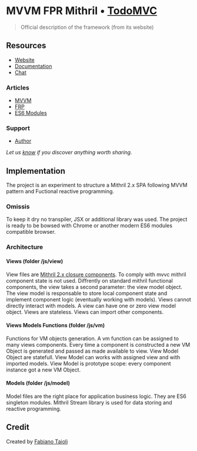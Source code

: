 # MVVM FPR Mithril • [TodoMVC](http://todomvc.com)

> Official description of the framework (from its website)


## Resources

- [Website](https://mithril.js.org/)
- [Documentation](https://mithril.js.org/api.html)
- [Chat](https://gitter.im/mithriljs/mithril.js)

### Articles

- [MVVM](https://en.wikipedia.org/wiki/Model%E2%80%93view%E2%80%93viewmodel)
- [FRP](https://en.wikipedia.org/wiki/Functional_reactive_programming)
- [ES6 Modules](https://developer.mozilla.org/en-US/docs/Web/JavaScript/Reference/Statements/import)

### Support

- [Author](https://github.com/FbN)

*Let us [know](https://github.com/tastejs/todomvc/issues) if you discover anything worth sharing.*


## Implementation

The project is an experiment to structure a Mithril 2.x SPA following MVVM pattern and Fuctional reactive programming.

### Omissis
To keep it dry no transpiler, JSX or additional library was used. The project is ready to be bowsed with Chrome or another modern ES6 modules compatible browser.

### Architecture

#### Views (folder /js/view)
View files are [Mithril 2.x closure components](https://mithril.js.org/components.html). To comply with mvvc mithril component state is not used. Diffrently on standard mithril functional components, the view takes a second parameter: the view model object. The view model is responsable to store local component state and implement component logic (eventually working with models).
Views cannot directly interact with models.
A view can have one or zero view model object.
Views are stateless.
Views can import other components.

#### Views Models Functions (folder /js/vm)
Functions for VM objects generation. A vm function can be assigned to many views components. Every time a component is constructed a new VM Object is generated and passed as made available to view.
View Model Object are statefull.
View Model can works with assigned view and with imported models.
View Model is prototype scope: every component instance got a new VM Object.

#### Models (folder /js/model)
Model files are the right place for application business logic. They are ES6 singleton modules. Mithril Stream library is used for data storing and reactive programming.

## Credit

Created by [Fabiano Taioli](https://github.com/FbN)
